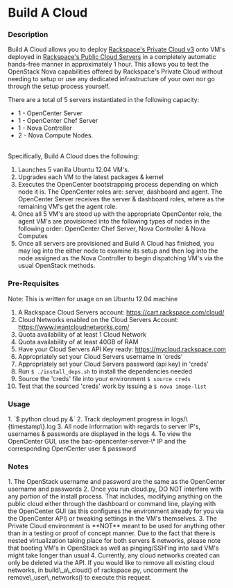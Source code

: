 <!---------------------------------------------------------------------------->

# Build A Cloud

<!---------------------------------------------------------------------------->

<h3>Description</h3>
Build A Cloud allows you to deploy <a
href="http://www.rackspace.com/cloud/private">Rackspace's Private Cloud v3</a> 
onto VM's deployed in 
<a href="http://www.rackspace.com/cloud/servers/">Rackspace's Public Cloud Servers</a>
in a completely automatic hands-free manner in approximately 1 hour. 
This allows you to test the OpenStack Nova capabilities offered by 
Rackspace's Private Cloud without needing to setup or use any 
dedicated infrastructure of your own nor go through the setup process yourself.

There are a total of 5 servers instantiated in the following capacity:

*   1 - OpenCenter Server
*   1 - OpenCenter Chef Server
*   1 - Nova Controller
*   2 - Nova Compute Nodes.

</br>
Specifically, Build A Cloud does the following:

1. Launches 5 vanilla Ubuntu 12.04 VM's.
2. Upgrades each VM to the latest packages & kernel
3. Executes the OpenCenter bootstrapping process depending on which node it is.
   The OpenCenter roles are: server, dashboard and agent.
   The OpenCenter Server receives the server & dashboard roles, where as the 
   remaining VM's get the agent role.
4. Once all 5 VM's are stood up with the appropriate OpenCenter role, the
   agent VM's are provisioned into the following types of nodes in the
   following order: OpenCenter Chef Server, Nova Controller & Nova Computes
5. Once all servers are provisioned and Build A Cloud has finished, 
   you may log into the either node to
   examine its setup and then log into the node assigned as the Nova
   Controller to begin dispatching VM's via the usual OpenStack methods.

<!---------------------------------------------------------------------------->
<h3>Pre-Requisites</h3>
Note: This is written for usage on an Ubuntu 12.04 machine

1. A Rackspace Cloud Servers account: https://cart.rackspace.com/cloud/
2. Cloud Networks enabled on the Cloud Servers Account: https://www.iwantcloudnetworks.com/
3. Quota availability of at least 1 Cloud Network
4. Quota availability of at least 40GB of RAM
5. Have your Cloud Servers API Key ready: https://mycloud.rackspace.com
6. Appropriately set your Cloud Servers username in 'creds'
7. Appropriately set your Cloud Servers password (api key) in 'creds'
8. Run `$ ./install_deps.sh` to install the dependencies needed
8. Source the 'creds' file into your environment `$ source creds`
9. Test that the sourced 'creds' work by issuing a `$ nova image-list`

<!---------------------------------------------------------------------------->

<h3>Usage</h3>
1. `$ python cloud.py &`
2. Track deployment progress in logs/\{timestamp\}.log
3. All node information with regards to server IP's, usernames & passwords are
displayed in the logs
4. To view the OpenCenter GUI, use the bac-opencenter-server-\* IP and the
corresponding OpenCenter user & password

<!---------------------------------------------------------------------------->

<h3>Notes</h3>
1. The OpenStack username and password are the same as the OpenCenter username
   and passwords
2. Once you run cloud.py, DO NOT interfere with any portion of the install
process. That includes, modifying anything on the public cloud either through
the dashboard or command line, playing with the OpenCenter GUI (as this
configures the environment already for you via the OpenCenter API) or tweaking
settings in the VM's themselves.
3. The Private Cloud environment is **NOT** meant to be used for anything other
   than in a testing or proof of concept manner. Due to the fact that there is
   nested virtualization taking place for both servers & networks, please note
   that booting VM's in OpenStack as well as pinging/SSH'ing into said VM's
   might take longer than usual
4. Currently, any cloud networks created can only be deleted via the API. If
you would like to remove all existing cloud networks, in build\_a\_cloud() of 
rackspace.py, uncomment the remove\_user\_networks() to execute this request.

<!---------------------------------------------------------------------------->
